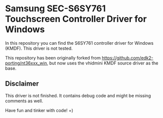 # Samsung SEC-S6SY761 Touchscreen Controller Driver for Windows
In this repository you can find the S6SY761 controller driver for Windows (KMDF).
This driver is not tested.

This repository has been originally forked from https://github.com/edk2-porting/nt36xxx_win, but now uses the vhidmini KMDF source driver as the base.

## Disclaimer
This driver is not finished.
It contains debug code and might be missing comments as well.

Have fun and tinker with code! =)
